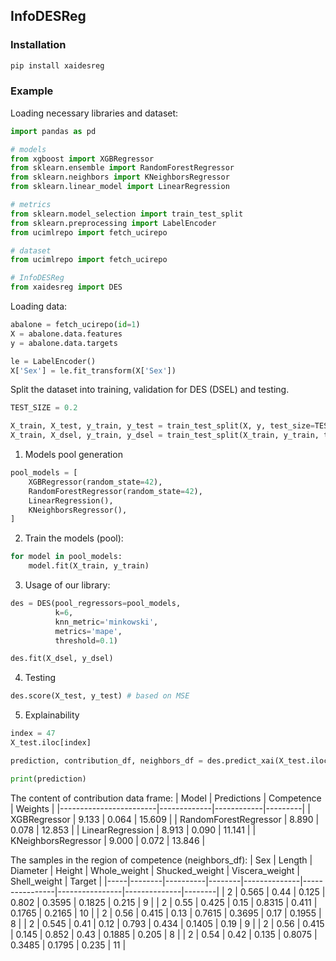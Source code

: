 ## InfoDESReg


### Installation 

```bash
pip install xaidesreg
```


### Example 

Loading necessary libraries and dataset:  

```python
import pandas as pd 

# models 
from xgboost import XGBRegressor
from sklearn.ensemble import RandomForestRegressor
from sklearn.neighbors import KNeighborsRegressor
from sklearn.linear_model import LinearRegression 

# metrics 
from sklearn.model_selection import train_test_split  
from sklearn.preprocessing import LabelEncoder
from ucimlrepo import fetch_ucirepo

# dataset
from ucimlrepo import fetch_ucirepo   

# InfoDESReg 
from xaidesreg import DES
```

Loading data: 

```python
abalone = fetch_ucirepo(id=1) 
X = abalone.data.features 
y = abalone.data.targets  

le = LabelEncoder() 
X['Sex'] = le.fit_transform(X['Sex'])  

```

Split the dataset into training, validation for DES (DSEL) and testing.  
```python
TEST_SIZE = 0.2 

X_train, X_test, y_train, y_test = train_test_split(X, y, test_size=TEST_SIZE, random_state=42) 
X_train, X_dsel, y_train, y_dsel = train_test_split(X_train, y_train, test_size=0.2, random_state=42)   
```

1. Models pool generation 

```python
pool_models = [
    XGBRegressor(random_state=42), 
    RandomForestRegressor(random_state=42), 
    LinearRegression(), 
    KNeighborsRegressor(), 
]
```

2. Train the models (pool): 

```python 
for model in pool_models: 
    model.fit(X_train, y_train)  
```

3. Usage of our library: 

```python
des = DES(pool_regressors=pool_models, 
          k=6, 
          knn_metric='minkowski', 
          metrics='mape', 
          threshold=0.1)

des.fit(X_dsel, y_dsel) 
``` 

4. Testing 

```python 
des.score(X_test, y_test) # based on MSE 
```

5. Explainability 

```python 
index = 47
X_test.iloc[index]

prediction, contribution_df, neighbors_df = des.predict_xai(X_test.iloc[[index]])

print(prediction) 
```

The content of contribution data frame: 
| Model                  | Predictions | Competence | Weights |
|------------------------|-------------|------------|---------|
| XGBRegressor           | 9.133       | 0.064      | 15.609  |
| RandomForestRegressor  | 8.890       | 0.078      | 12.853  |
| LinearRegression       | 8.913       | 0.090      | 11.141  |
| KNeighborsRegressor    | 9.000       | 0.072      | 13.846  |

The samples in the region of competence (neighbors_df): 
| Sex | Length | Diameter | Height | Whole_weight | Shucked_weight | Viscera_weight | Shell_weight | Target |
|-----|--------|----------|--------|--------------|----------------|----------------|--------------|--------|
| 2   | 0.565  | 0.44     | 0.125  | 0.802        | 0.3595         | 0.1825         | 0.215        | 9      |
| 2   | 0.55   | 0.425    | 0.15   | 0.8315       | 0.411          | 0.1765         | 0.2165       | 10     |
| 2   | 0.56   | 0.415    | 0.13   | 0.7615       | 0.3695         | 0.17           | 0.1955       | 8      |
| 2   | 0.545  | 0.41     | 0.12   | 0.793        | 0.434          | 0.1405         | 0.19         | 9      |
| 2   | 0.56   | 0.415    | 0.145  | 0.852        | 0.43           | 0.1885         | 0.205        | 8      |
| 2   | 0.54   | 0.42     | 0.135  | 0.8075       | 0.3485         | 0.1795         | 0.235        | 11     |
